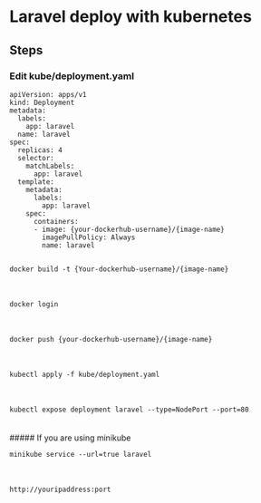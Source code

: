 # Laravel deploy with kubernetes

## Steps

### Edit kube/deployment.yaml 
```
apiVersion: apps/v1
kind: Deployment
metadata:
  labels:
    app: laravel
  name: laravel
spec:
  replicas: 4
  selector:
    matchLabels:
      app: laravel
  template:
    metadata:
      labels:
        app: laravel
    spec:
      containers:
      - image: {your-dockerhub-username}/{image-name}
        imagePullPolicy: Always
        name: laravel

```
<code>
docker build -t {Your-dockerhub-username}/{image-name}
</code>
<br>
<br>
<code>
docker login
</code>
<br>
<br>
<code>
docker push {your-dockerhub-username}/{image-name}
</code>
<br>
<br>
<code>
kubectl apply -f kube/deployment.yaml
</code>
<br>
<br>

<code>
kubectl expose deployment laravel --type=NodePort --port=80 
</code>
<br>
<br>
##### If you are using minikube 
<br>
<code>
minikube service --url=true laravel
</code>
<br>
<br>
<code>
http://youripaddress:port
</code>

